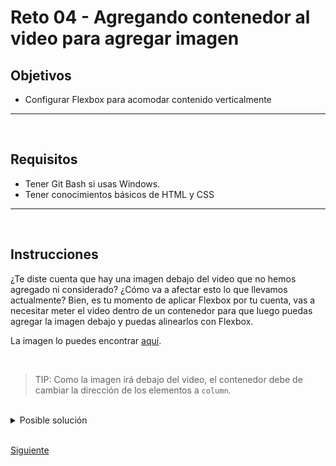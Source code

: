# Reto 04 - Agregando contenedor al video para agregar imagen
## Objetivos
- Configurar Flexbox para acomodar contenido verticalmente

---
<br/>

## Requisitos
- Tener Git Bash si usas Windows.
- Tener conocimientos básicos de HTML y CSS


---
<br/>

## Instrucciones

¿Te diste cuenta que hay una imagen debajo del video que no hemos agregado ni
considerado? ¿Cómo va a afectar esto lo que llevamos actualmente? Bien, es tu
momento de aplicar Flexbox por tu cuenta, vas a necesitar meter el video dentro
de un contenedor para que luego puedas agregar la imagen debajo y puedas
alinearlos con Flexbox.

La imagen lo puedes encontrar [aquí](https://getmatcha.com/wp-content/themes/getmatcha/img/see_how_it_works.png).

<br/>

> TIP: Como la imagen irá debajo del video, el contenedor debe de cambiar la dirección
de los elementos a `column`.

<br/>

<details>
  <summary>Posible solución</summary>

Envuelve el video en un contenedor, agrega la imagen, asigna `display: flex` al
contenedor y cambia la dirección a `column`. Luego alinea los flex items.

```html
<section class="promo">
  <article class="explanatory-video">
    <video><!-- Fuentes del video --></video>
    <img
      src="https://getmatcha.com/wp-content/themes/getmatcha/img/see_how_it_works.png"
      alt="See how it works"
    />
  </article>
  <!-- Contenido publicitario -->
  <!-- ... -->
</section>
```

```css
.explanatory-video {
  display: flex;
  flex-direction: column;
  align-items: center;
}

.explanatory-video img {
  width: 120px;
  margin-top: 10px;
}
```

Resultando algo como:

![Alineamiento de video](../assets/video-alignment.png)

</details>

<br/>

[Siguiente](../Ejemplo-05/README.md)